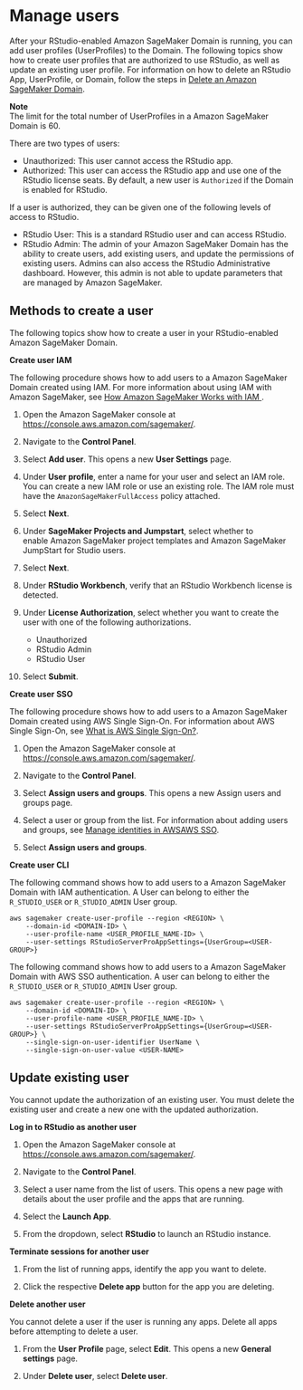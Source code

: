 # Manage users<a name="rstudio-create-user"></a>

After your RStudio\-enabled Amazon SageMaker Domain is running, you can add user profiles \(UserProfiles\) to the Domain\. The following topics show how to create user profiles that are authorized to use RStudio, as well as update an existing user profile\. For information on how to delete an RStudio App, UserProfile, or Domain, follow the steps in [Delete an Amazon SageMaker Domain](https://docs.aws.amazon.com/sagemaker/latest/dg/gs-studio-delete-domain.html)\. 

**Note**  
The limit for the total number of UserProfiles in a Amazon SageMaker Domain is 60\.

 There are two types of users: 
+ Unauthorized: This user cannot access the RStudio app\. 
+ Authorized: This user can access the RStudio app and use one of the RStudio license seats\. By default, a new user is `Authorized` if the Domain is enabled for RStudio\.

If a user is authorized, they can be given one of the following levels of access to RStudio\. 
+  RStudio User: This is a standard RStudio user and can access RStudio\. 
+  RStudio Admin: The admin of your Amazon SageMaker Domain has the ability to create users, add existing users, and update the permissions of existing users\. Admins can also access the RStudio Administrative dashboard\. However, this admin is not able to update parameters that are managed by Amazon SageMaker\.

## Methods to create a user<a name="rstudio-create-user-methods"></a>

The following topics show how to create a user in your RStudio\-enabled Amazon SageMaker Domain\.

 **Create user IAM** 

The following procedure shows how to add users to a Amazon SageMaker Domain created using IAM\. For more information about using IAM with Amazon SageMaker, see [How Amazon SageMaker Works with IAM ](https://docs.aws.amazon.com/sagemaker/latest/dg/security_iam_service-with-iam.html)\. 

1. Open the Amazon SageMaker console at [https://console\.aws\.amazon\.com/sagemaker/](https://console.aws.amazon.com/sagemaker/)\.

1.  Navigate to the **Control Panel**\.

1. Select **Add user**\. This opens a new **User Settings** page\.

1.  Under **User profile**, enter a name for your user and select an IAM role\. You can create a new IAM role or use an existing role\. The IAM role must have the `AmazonSageMakerFullAccess` policy attached\.

1.  Select **Next**\.

1.  Under **SageMaker Projects and Jumpstart**, select whether to enable Amazon SageMaker project templates and Amazon SageMaker JumpStart for Studio users\.

1.  Select **Next**\.

1.  Under **RStudio Workbench**, verify that an RStudio Workbench license is detected\.

1. Under **License Authorization**, select whether you want to create the user with one of the following authorizations\.
   +  Unauthorized 
   +  RStudio Admin 
   +  RStudio User 

1. Select **Submit**\.

 **Create user SSO** 

The following procedure shows how to add users to a Amazon SageMaker Domain created using AWS Single Sign\-On\. For information about AWS Single Sign\-On, see [What is AWS Single Sign\-On?](https://docs.aws.amazon.com/singlesignon/latest/userguide/getting-started.html)\. 

1. Open the Amazon SageMaker console at [https://console\.aws\.amazon\.com/sagemaker/](https://console.aws.amazon.com/sagemaker/)\.

1.  Navigate to the **Control Panel**\.

1.  Select **Assign users and groups**\. This opens a new Assign users and groups page\. 

1.  Select a user or group from the list\. For information about adding users and groups, see [Manage identities in AWSAWS SSO](https://docs.aws.amazon.com/singlesignon/latest/userguide/manage-your-identity-source-sso.html)\. 

1.  Select **Assign users and groups**\. 

 **Create user CLI** 

 The following command shows how to add users to a Amazon SageMaker Domain with IAM authentication\. A User can belong to either the `R_STUDIO_USER` or `R_STUDIO_ADMIN` User group\. 

```
aws sagemaker create-user-profile --region <REGION> \
    --domain-id <DOMAIN-ID> \
    --user-profile-name <USER_PROFILE_NAME-ID> \
    --user-settings RStudioServerProAppSettings={UserGroup=<USER-GROUP>}
```

The following command shows how to add users to a Amazon SageMaker Domain with AWS SSO authentication\. A user can belong to either the `R_STUDIO_USER` or `R_STUDIO_ADMIN` User group\. 

```
aws sagemaker create-user-profile --region <REGION> \
    --domain-id <DOMAIN-ID> \
    --user-profile-name <USER_PROFILE_NAME-ID> \
    --user-settings RStudioServerProAppSettings={UserGroup=<USER-GROUP>} \
    --single-sign-on-user-identifier UserName \
    --single-sign-on-user-value <USER-NAME>
```

## Update existing user<a name="rstudio-create-user-update"></a>

You cannot update the authorization of an existing user\. You must delete the existing user and create a new one with the updated authorization\.

 **Log in to RStudio as another user** 

1. Open the Amazon SageMaker console at [https://console\.aws\.amazon\.com/sagemaker/](https://console.aws.amazon.com/sagemaker/)\.

1.  Navigate to the **Control Panel**\.

1.  Select a user name from the list of users\. This opens a new page with details about the user profile and the apps that are running\. 

1.  Select the **Launch App**\. 

1.  From the dropdown, select **RStudio** to launch an RStudio instance\. 

 **Terminate sessions for another user** 

1.  From the list of running apps, identify the app you want to delete\. 

1.  Click the respective **Delete app** button for the app you are deleting\. 

 **Delete another user** 

 You cannot delete a user if the user is running any apps\. Delete all apps before attempting to delete a user\. 

1.  From the **User Profile** page, select **Edit**\. This opens a new **General settings** page\. 

1.  Under **Delete user**, select **Delete user**\. 